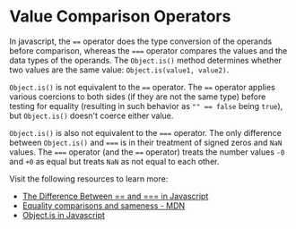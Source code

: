 # Value Comparison Operators

In javascript, the `==` operator does the type conversion of the operands before comparison, whereas the `===` operator compares the values and the data types of the operands. The `Object.is()` method determines whether two values are the same value: `Object.is(value1, value2)`.

`Object.is()` is not equivalent to the `==` operator. The `==` operator applies various coercions to both sides (if they are not the same type) before testing for equality (resulting in such behavior as `"" == false` being `true`), but `Object.is()` doesn't coerce either value.

`Object.is()` is also not equivalent to the `===` operator. The only difference between `Object.is()` and `===` is in their treatment of signed zeros and `NaN` values. The `===` operator (and the `==` operator) treats the number values `-0` and `+0` as equal but treats `NaN` as not equal to each other.

Visit the following resources to learn more:

- [The Difference Between == and === in Javascript](https://www.scaler.com/topics/javascript/difference-between-double-equals-and-triple-equals-in-javascript/)
- [Equality comparisons and sameness - MDN](https://developer.mozilla.org/en-US/docs/Web/JavaScript/Equality_comparisons_and_sameness#same-value_equality_using_object.is)
- [Object.is in Javascript](https://developer.mozilla.org/en-US/docs/Web/JavaScript/Reference/Global_Objects/Object/is)
